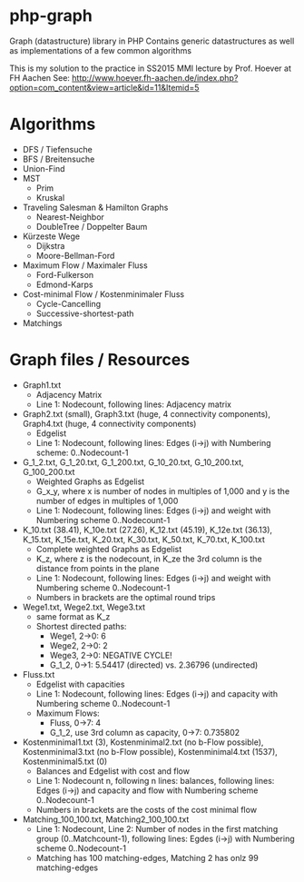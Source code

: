 # php-graph
Graph (datastructure) library in PHP
Contains generic datastructures as well as implementations of a few common algorithms


This is my solution to the practice in SS2015 MMI lecture by Prof. Hoever at FH Aachen
See: http://www.hoever.fh-aachen.de/index.php?option=com_content&view=article&id=11&Itemid=5

# Algorithms
* DFS / Tiefensuche
* BFS / Breitensuche
* Union-Find
* MST
  * Prim
  * Kruskal
* Traveling Salesman & Hamilton Graphs
  * Nearest-Neighbor
  * DoubleTree / Doppelter Baum
* Kürzeste Wege
  * Dijkstra
  * Moore-Bellman-Ford
* Maximum Flow / Maximaler Fluss
  * Ford-Fulkerson
  * Edmond-Karps
* Cost-minimal Flow / Kostenminimaler Fluss
  * Cycle-Cancelling
  * Successive-shortest-path
* Matchings

# Graph files / Resources
* Graph1.txt
  * Adjacency Matrix
  * Line 1: Nodecount, following lines: Adjacency matrix
* Graph2.txt (small), Graph3.txt (huge, 4 connectivity components), Graph4.txt (huge, 4 connectivity components)
  * Edgelist
  * Line 1: Nodecount, following lines: Edges (i->j) with Numbering scheme: 0..Nodecount-1
* G_1_2.txt, G_1_20.txt, G_1_200.txt, G_10_20.txt, G_10_200.txt, G_100_200.txt
  * Weighted Graphs as Edgelist
  * G_x_y, where x is number of nodes in multiples of 1,000 and y is the number of edges in multiples of 1,000
  * Line 1: Nodecount, following lines: Edges (i->j) and weight with Numbering scheme 0..Nodecount-1
* K_10.txt (38.41), K_10e.txt (27.26), K_12.txt (45.19), K_12e.txt (36.13), K_15.txt, K_15e.txt, K_20.txt, K_30.txt, K_50.txt, K_70.txt, K_100.txt
  * Complete weighted Graphs as Edgelist
  * K_z, where z is the nodecount, in K_ze the 3rd column is the distance from points in the plane
  * Line 1: Nodecount, following lines: Edges (i->j) and weight with Numbering scheme 0..Nodecount-1
  * Numbers in brackets are the optimal round trips
* Wege1.txt, Wege2.txt, Wege3.txt
  * same format as K_z
  * Shortest directed paths:
    * Wege1, 2->0: 6
    * Wege2, 2->0: 2
    * Wege3, 2->0: NEGATIVE CYCLE!
    * G_1_2, 0->1: 5.54417 (directed) vs. 2.36796 (undirected)
* Fluss.txt
  * Edgelist with capacities
  * Line 1: Nodecount, following lines: Edges (i->j) and capacity with Numbering scheme 0..Nodecount-1
  * Maximum Flows:
    * Fluss, 0->7: 4
    * G_1_2, use 3rd column as capacity, 0->7: 0.735802
* Kostenminimal1.txt (3), Kostenminimal2.txt (no b-Flow possible), Kostenminimal3.txt (no b-Flow possible), Kostenminimal4.txt (1537), Kostenminimal5.txt (0)
  * Balances and Edgelist with cost and flow
  * Line 1: Nodecount n, following n lines: balances, following lines: Edges (i->j) and capacity and flow with Numbering scheme 0..Nodecount-1
  * Numbers in brackets are the costs of the cost minimal flow
* Matching_100_100.txt, Matching2_100_100.txt
  * Line 1: Nodecount, Line 2: Number of nodes in the first matching group (0..Matchcount-1), following lines: Egdes (i->j) with Numbering scheme 0..Nodecount-1
  * Matching has 100 matching-edges, Matching 2 has onlz 99 matching-edges
